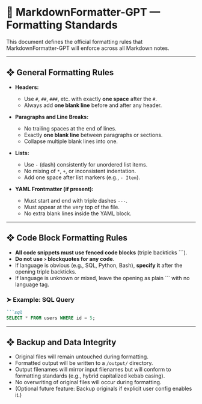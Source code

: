 # 📜 MarkdownFormatter-GPT — Formatting Standards

This document defines the official formatting rules that MarkdownFormatter-GPT will enforce across all Markdown notes.

---

## ❖ General Formatting Rules

- **Headers:**  
  - Use `#`, `##`, `###`, etc. with exactly **one space** after the `#`.
  - Always add **one blank line** before and after any header.

- **Paragraphs and Line Breaks:**  
  - No trailing spaces at the end of lines.
  - Exactly **one blank line** between paragraphs or sections.
  - Collapse multiple blank lines into one.

- **Lists:**  
  - Use `-` (dash) consistently for unordered list items.
  - No mixing of `*`, `+`, or inconsistent indentation.
  - Add one space after list markers (e.g., `- Item`).

- **YAML Frontmatter (if present):**  
  - Must start and end with triple dashes `---`.
  - Must appear at the very top of the file.
  - No extra blank lines inside the YAML block.

---

## ❖ Code Block Formatting Rules

- **All code snippets must use fenced code blocks** (triple backticks ```).
- **Do not use `>` blockquotes for any code**.
- If language is obvious (e.g., SQL, Python, Bash), **specify it** after the opening triple backticks.
- If language is unknown or mixed, leave the opening as plain ``` with no language tag.

### ➤ Example: SQL Query

````markdown
```sql
SELECT * FROM users WHERE id = 5;
````

---

## ❖ Backup and Data Integrity

- Original files will remain untouched during formatting.
- Formatted output will be written to a `/output/` directory.
- Output filenames will mirror input filenames but will conform to formatting standards (e.g., hybrid capitalized kebab casing).
- No overwriting of original files will occur during formatting.
- (Optional future feature: Backup originals if explicit user config enables it.)
